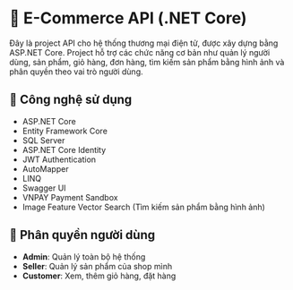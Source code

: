 # 🛒 E-Commerce API (.NET Core)

Đây là project API cho hệ thống thương mại điện tử, được xây dựng bằng ASP.NET Core. Project hỗ trợ các chức năng cơ bản như quản lý người dùng, sản phẩm, giỏ hàng, đơn hàng, tìm kiếm sản phẩm bằng hình ảnh và phân quyền theo vai trò người dùng.

## 🚀 Công nghệ sử dụng

- ASP.NET Core
- Entity Framework Core
- SQL Server
- ASP.NET Core Identity
- JWT Authentication
- AutoMapper
- LINQ
- Swagger UI
- VNPAY Payment Sandbox
- Image Feature Vector Search (Tìm kiếm sản phẩm bằng hình ảnh)

## 🔐 Phân quyền người dùng

- **Admin**: Quản lý toàn bộ hệ thống
- **Seller**: Quản lý sản phẩm của shop mình
- **Customer**: Xem, thêm giỏ hàng, đặt hàng

